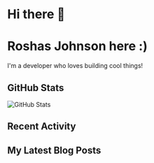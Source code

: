 # Hi there 👋

# Roshas Johnson here :)
I'm a developer who loves building cool things!

## GitHub Stats
![GitHub Stats](https://github-readme-stats.vercel.app/api?username=roshasjohnson&show_icons=true&theme=radical)

## Recent Activity
<!-- RECENT_ACTIVITY:START -->
<!-- RECENT_ACTIVITY:END -->

## My Latest Blog Posts
<!-- BLOG-POSTS:START -->
<!-- BLOG-POSTS:END -->
